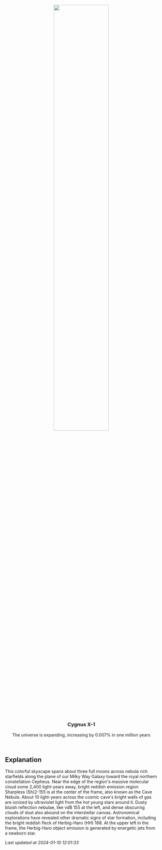 <p align='center'>
    <img src='https://apod.nasa.gov/apod/image/2401/Sh2_155_4K_5Mb1024.jpg' width='60%' />
    <h3 align="center">Cygnus X-1</h3>
    <p align="center">The universe is expanding, increasing by 0.007% in one million years</p>
</p>
<br/>

Explanation
--
This colorful skyscape spans about three full moons across nebula rich starfields along the plane of our Milky Way Galaxy toward the royal northern constellation Cepheus. Near the edge of the region's massive molecular cloud some 2,400 light-years away, bright reddish emission region Sharpless (Sh)2-155 is at the center of the frame, also known as the Cave Nebula. About 10 light-years across the cosmic cave's bright walls of gas are ionized by ultraviolet light from the hot young stars around it. Dusty bluish reflection nebulae, like vdB 155 at the left, and dense obscuring clouds of dust also abound on the interstellar canvas. Astronomical explorations have revealed other dramatic signs of star formation, including the bright reddish fleck of Herbig-Haro (HH) 168. At the upper left in the frame, the Herbig-Haro object emission is generated by energetic jets from a newborn star.


*Last updated at 2024-01-10 12:01:33*
